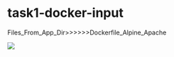 # task1-docker-input
Files_From_App_Dir>>>>>>Dockerfile_Alpine_Apache

<img src="https://github.com/davig2010/task1-docker-input/actions/workflows/main.yml/badge.svg?event=push"><br>

